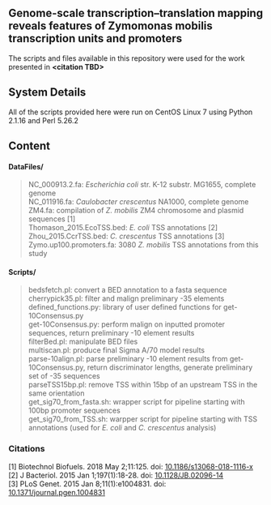 ## Genome-scale transcription–translation mapping reveals features of Zymomonas mobilis transcription units and promoters

The scripts and files available in this repository were used for the work presented in
**\<citation TBD\>**

## System Details

All of the scripts provided here were run on CentOS Linux 7 using Python 2.1.16 and Perl 5.26.2

## Content

#### DataFiles/
>NC_000913.2.fa: _Escherichia coli_ str. K-12 substr. MG1655, complete genome     
>NC_011916.fa: *Caulobacter crescentus* NA1000, complete genome      
>ZM4.fa: compilation of *Z. mobilis* ZM4 chromosome and plasmid sequences [1]    
>Thomason_2015.EcoTSS.bed: *E. coli* TSS annotations [2]   
>Zhou_2015.CcrTSS.bed: *C. crescentus* TSS annotations [3]     
>Zymo.up100.promoters.fa: 3080 *Z. mobilis* TSS annotations from this study 

#### Scripts/
>bedsfetch.pl: convert a BED annotation to a fasta sequence   
>cherrypick35.pl: filter and malign preliminary -35 elements    
>defined_functions.py: library of user defined functions for get-10Consensus.py      
>get-10Consensus.py: perform malign on inputted promoter sequences, return preliminary -10 element results      
>filterBed.pl: manipulate BED files   
>multiscan.pl: produce final Sigma A/70 model results    
>parse-10align.pl: parse preliminary -10 element results from get-10Consensus.py, return discriminator lengths, generate preliminary set of -35 sequences     
>parseTSS15bp.pl: remove TSS within 15bp of an upstream TSS in the same orientation     
>get_sig70_from_fasta.sh: wrapper script for pipeline starting with 100bp promoter sequences    
>get_sig70_from_TSS.sh: warpper script for pipeline starting with TSS annotations (used for *E. coli* and *C. crescentus* analysis)

### Citations
[1] Biotechnol Biofuels. 2018 May 2;11:125. doi:
[10.1186/s13068-018-1116-x](https://biotechnologyforbiofuels.biomedcentral.com/articles/10.1186/s13068-018-1116-x)   
[2] J Bacteriol. 2015 Jan 1;197(1):18-28. doi: [10.1128/JB.02096-14](https://doi.org/10.1128/JB.02096-14)  
[3] PLoS Genet. 2015 Jan 8;11(1):e1004831. doi: [10.1371/journal.pgen.1004831](https://doi.org/10.1371/journal.pgen.1004831)   
